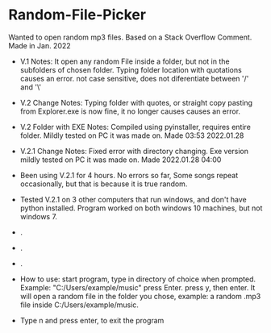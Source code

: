 # Random-File-Picker
Wanted to open random mp3 files. Based on a Stack Overflow Comment. Made in Jan. 2022
- V.1 Notes: It open any random File inside a folder, but not in the subfolders of chosen folder. Typing folder location with quotations causes an error. not case sensitive, does not diferentiate between '/' and '\\'
- V.2 Change Notes: Typing folder with quotes, or straight copy pasting from Explorer.exe is now fine, it no longer causes causes an error.
- V.2 Folder with EXE Notes: Compiled using pyinstaller, requires entire folder. Mildly tested on PC it was made on. Made 03:53 2022.01.28
- V.2.1 Change Notes: Fixed error with directory changing. Exe version mildly tested on PC it was made on. Made 2022.01.28 04:00

- Been using V.2.1 for 4 hours. No errors so far, Some songs repeat occasionally, but that is because it is true random.
- Tested V.2.1 on 3 other computers that run windows, and don't have python installed. Program worked on both windows 10 machines, but not windows 7.
- .
- .
- .
- How to use: start program, type in directory of choice when prompted. Example: "C:/Users/example/music" press Enter. press y, then enter. It will open a random file in the folder you chose, example: a random .mp3 file inside C:/Users/example/music.
- Type n and press enter, to exit the program
